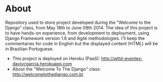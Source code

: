 About
=

Repository used to store project developed during the "Welcome to the Django" class, from May 18th to June 08th 2014. The idea of this project is to have hands-on experience, from development to deployment, using Django Framework version 1.6 and Agile methodologies. I'll keep the commentaries for code in English but the displayed content (HTML) will be in Brazilian Portuguese.

* This project is deployed on Heroku (PaaS): http://wttd-eventex-davivcgarcia.herokuapp.com
* About the "Welcome To The Django" class: http://welcometothedjango.com.br
